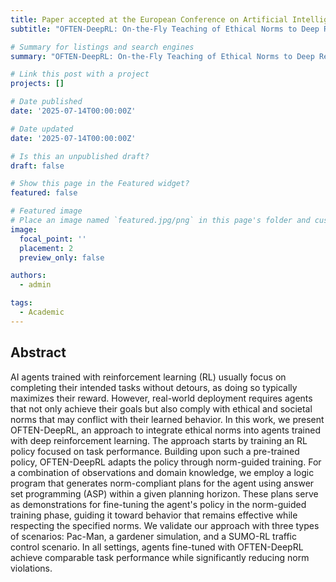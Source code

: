 ```yaml
---
title: Paper accepted at the European Conference on Artificial Intelligence (ECAI)
subtitle: "OFTEN-DeepRL: On-the-Fly Teaching of Ethical Norms to Deep Reinforcement Learning Agents"

# Summary for listings and search engines
summary: "OFTEN-DeepRL: On-the-Fly Teaching of Ethical Norms to Deep Reinforcement Learning Agents"

# Link this post with a project
projects: []

# Date published
date: '2025-07-14T00:00:00Z'

# Date updated
date: '2025-07-14T00:00:00Z'

# Is this an unpublished draft?
draft: false

# Show this page in the Featured widget?
featured: false

# Featured image
# Place an image named `featured.jpg/png` in this page's folder and customize its options here.
image:
  focal_point: ''
  placement: 2
  preview_only: false

authors:
  - admin

tags:
  - Academic
---
```



## Abstract
AI agents trained with reinforcement learning (RL) usually focus on completing their intended tasks without detours, as doing so typically maximizes their 
reward. However, real-world deployment requires agents that not only achieve their goals but also comply with ethical and societal norms that may conflict with their learned behavior.
In this work, we present OFTEN-DeepRL, an approach to integrate ethical norms into agents trained with deep reinforcement learning. The approach starts by training an RL policy focused on task performance. Building upon such a pre-trained policy, OFTEN-DeepRL adapts the policy through norm-guided training. For a combination of observations and domain knowledge, we employ a logic program that generates norm-compliant plans for the agent using answer set programming (ASP) within a given planning horizon. These plans serve as demonstrations for fine-tuning the agent's policy in the norm-guided training phase, guiding it toward behavior that remains effective while respecting the specified norms.
We validate our approach with three types of scenarios: Pac-Man, a gardener simulation, and a SUMO-RL traffic control scenario. In all settings, agents fine-tuned with OFTEN-DeepRL achieve comparable task performance while significantly reducing norm violations.